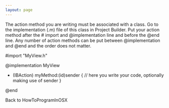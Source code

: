 ```yaml
---
layout: page
---
```


The action method you are writing must be associated with a class.  Go to the implementation (.m) file of this class in Project Builder.  Put your action method after the # import and @implementation line and before the @end line.  Any number of action methods can be put between @implementation and @end and the order does not matter.
    

#import "MyView.h"

@implementation MyView

- (IBAction) myMethod:(id)sender
{
     // here you write your code, optionally making use of sender
}

@end



Back to HowToProgramInOSX
